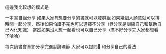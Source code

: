 這邊我比較想的模式是

一本書自組分享
如果大家有想要分享的書就可以發群組
如果幾個人願意就可以排時間一起分享、然後如果怕讀不完也可以選擇不分享（但分享是訓練自己和幫助自己內化知識）
當然如果沒人想一起看也可以自己分享（搞不好分享完大家都想看了哈哈）

每次讀書會章節分享完進討論環節
大家可以提問🙋
和分享自己的看法